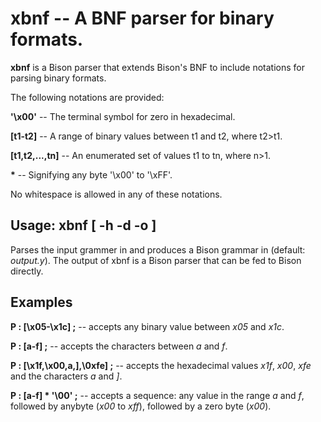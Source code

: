

# xbnf -- A BNF parser for binary formats.

**xbnf** is a Bison parser that extends Bison's BNF to include
notations for parsing binary formats.

The following notations are provided:


__'\x00'__ -- The terminal symbol for zero in hexadecimal.

__[t1-t2]__ -- A range of binary values between t1 and t2, where t2>t1.

__[t1,t2,...,tn]__ -- An enumerated set of values t1 to tn, where n>1.

__\*__ -- Signifying any byte '\x00' to '\xFF'.

No whitespace is allowed in any of these notations.

## Usage: xbnf <infile> [ -h -d -o <outfile>]

Parses the input grammer in _<infile>_ and produces a Bison grammar in
_<outfile>_ (default: _output.y_). The output of xbnf is a Bison parser
that can be fed to Bison directly.


## Examples


__P : [\x05-\x1c] ;__ -- accepts any binary value between
  _x05_ and _x1c_.

__P : [a-f] ;__ -- accepts the characters between _a_ and  _f_.

__P : [\x1f,\x00,a,],\0xfe] ;__ -- accepts the hexadecimal
  values _x1f_, _x00_, _xfe_ and the characters _a_ and _]_.

__P : [a-f] * '\00' ;__ -- accepts a sequence: any value in the range
  _a_ and _f_, followed by anybyte (_x00_ to _xff_), followed by a
  zero byte (_x00_).


